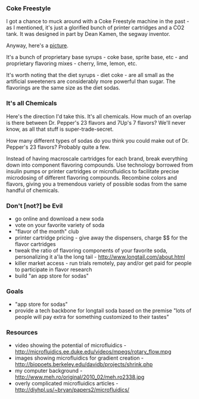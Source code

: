 ﻿### Coke Freestyle

I got a chance to muck around with a Coke Freestyle machine in the past - as I mentioned, it's just a glorified bunch of printer cartridges and a CO2 tank. It was designed in part by Dean Kamen, the segway inventor.

Anyway, here's a [picture](http://farm6.staticflickr.com/5172/5495563122_b904279a9a_b.jpg).

It's a bunch of proprietary base syrups - coke base, sprite base, etc - and proprietary flavoring mixes - cherry, lime, lemon, etc.

It's worth noting that the diet syrups - diet coke - are all small as the artificial sweeteners are considerably more powerful than sugar. The flavorings are the same size as the diet sodas.

### It's all Chemicals

Here's the direction I'd take this. It's all chemicals. How much of an overlap is there between Dr. Pepper's 23 flavors and 7Up's 7 flavors? We'll never know, as all that stuff is super-trade-secret. 

How many different types of sodas do you think you could make out of Dr. Pepper's 23 flavors? Probably quite a few.

Instead of having macroscale cartridges for each brand, break everything down into component flavoring compounds. Use technology borrowed from insulin pumps or printer cartridges or microfluidics to facilitate precise microdosing of different flavoring compounds. Recombine colors and flavors, giving you a tremendous variety of possible sodas from the same handful of chemicals.

### Don't [not?] be Evil

* go online and download a new soda
* vote on your favorite variety of soda
* "flavor of the month" club
* printer cartridge pricing - give away the dispensers, charge $$ for the flavor cartridges
* tweak the ratio of flavoring components of your favorite soda, personalizing it a'la the long tail - http://www.longtail.com/about.html
* killer market access - run trials remotely, pay and/or get paid for people to participate in flavor research
* build "an app store for sodas" 


### Goals

* "app store for sodas"
* provide a tech backbone for longtail soda based on the premise "lots of people will pay extra for something customized to their tastes"

### Resources

* video showing the potential of microfluidics - http://microfluidics.ee.duke.edu/videos/mpegs/rotary_flow.mpg
* images showing microfluidics for gradient creation - http://biopoets.berkeley.edu/davidb/projects/shrink.php
* my computer background - http://www.meh.ro/original/2010_02/meh.ro2338.jpg
* overly complicated microfluidics articles - http://diyhpl.us/~bryan/papers2/microfluidics/
